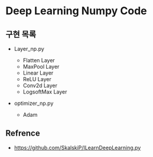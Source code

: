 
# Deep Learning Numpy Code

## 구현 목록

- Layer_np.py
  - Flatten Layer
  - MaxPool Layer
  - Linear Layer
  - ReLU Layer
  - Conv2d Layer
  - LogsoftMax Layer

- optimizer_np.py
  - Adam 


## Refrence
- https://github.com/SkalskiP/ILearnDeepLearning.py